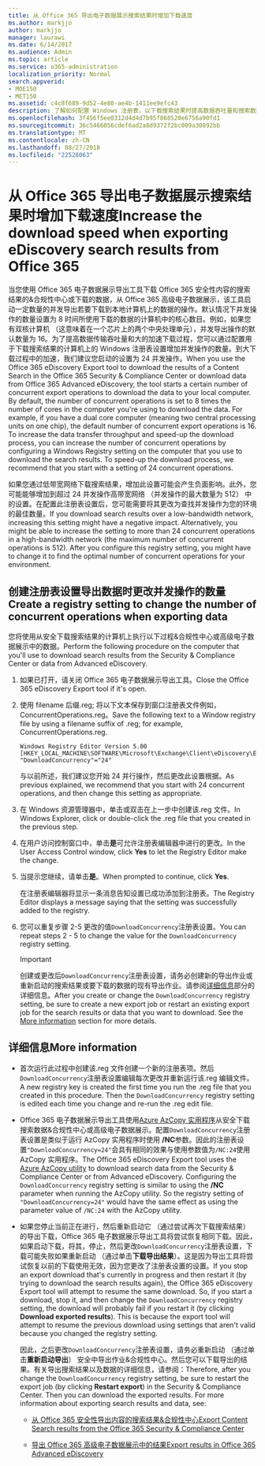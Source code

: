 ```yaml
---
title: 从 Office 365 导出电子数据展示搜索结果时增加下载速度
ms.author: markjjo
author: markjjo
manager: laurawi
ms.date: 6/14/2017
ms.audience: Admin
ms.topic: article
ms.service: o365-administration
localization_priority: Normal
search.appverid:
- MOE150
- MET150
ms.assetid: c4c8f689-9d52-4e80-ae4b-1411ee9efc43
description: 了解如何配置 Windows 注册表，以下载搜索结果时提高数据吞吐量和搜索数据从 Office 365 安全性&amp;合规性中心和 Office 365 高级电子数据展示。
ms.openlocfilehash: 3f456f5ee0312d4d4d7b95f868520e6756a90fd1
ms.sourcegitcommit: 36c5466056cdef6ad2a8d9372f2bc009a30892bb
ms.translationtype: MT
ms.contentlocale: zh-CN
ms.lasthandoff: 08/27/2018
ms.locfileid: "22526063"
---
```

# <a name="increase-the-download-speed-when-exporting-ediscovery-search-results-from-office-365"></a><span data-ttu-id="1a401-103">从 Office 365 导出电子数据展示搜索结果时增加下载速度</span><span class="sxs-lookup"><span data-stu-id="1a401-103">Increase the download speed when exporting eDiscovery search results from Office 365</span></span>

<span data-ttu-id="1a401-p101">当您使用 Office 365 电子数据展示导出工具下载 Office 365 安全性内容的搜索结果的&amp;合规性中心或下载的数据，从 Office 365 高级电子数据展示，该工具启动一定数量的并发导出若要下载到本地计算机上的数据的操作。默认情况下并发操作的数量设置为 8 时间所使用下载的数据的计算机中的核心数目。例如，如果您有双核计算机 （这意味着在一个芯片上的两个中央处理单元），并发导出操作的默认数量为 16。为了提高数据传输吞吐量和大的加速下载过程，您可以通过配置用于下载搜索结果的计算机上的 Windows 注册表设置增加并发操作的数量。到大下载过程中的加速，我们建议您启动的设置为 24 并发操作。</span><span class="sxs-lookup"><span data-stu-id="1a401-p101">When you use the Office 365 eDiscovery Export tool to download the results of a Content Search in the Office 365 Security &amp; Compliance Center or download data from Office 365 Advanced eDiscovery, the tool starts a certain number of concurrent export operations to download the data to your local computer. By default, the number of concurrent operations is set to 8 times the number of cores in the computer you're using to download the data. For example, if you have a dual core computer (meaning two central processing units on one chip), the default number of concurrent export operations is 16. To increase the data transfer throughput and speed-up the download process, you can increase the number of concurrent operations by configuring a Windows Registry setting on the computer that you use to download the search results. To speed-up the download process, we recommend that you start with a setting of 24 concurrent operations.</span></span>
  
<span data-ttu-id="1a401-p102">如果您通过低带宽网络下载搜索结果，增加此设置可能会产生负面影响。此外，您可能能够增加到超过 24 并发操作高带宽网络 （并发操作的最大数量为 512） 中的设置。在配置此注册表设置后，您可能需要将其更改为查找并发操作为您的环境的最佳数量。</span><span class="sxs-lookup"><span data-stu-id="1a401-p102">If you download search results over a low-bandwidth network, increasing this setting might have a negative impact. Alternatively, you might be able to increase the setting to more than 24 concurrent operations in a high-bandwidth network (the maximum number of concurrent operations is 512). After you configure this registry setting, you might have to change it to find the optimal number of concurrent operations for your environment.</span></span>
  
## <a name="create-a-registry-setting-to-change-the-number-of-concurrent-operations-when-exporting-data"></a><span data-ttu-id="1a401-112">创建注册表设置导出数据时更改并发操作的数量</span><span class="sxs-lookup"><span data-stu-id="1a401-112">Create a registry setting to change the number of concurrent operations when exporting data</span></span>

<span data-ttu-id="1a401-113">您将使用从安全下载搜索结果的计算机上执行以下过程&amp;合规性中心或高级电子数据展示中的数据。</span><span class="sxs-lookup"><span data-stu-id="1a401-113">Perform the following procedure on the computer that you'll use to download search results from the Security &amp; Compliance Center or data from Advanced eDiscovery.</span></span>
  
1. <span data-ttu-id="1a401-114">如果已打开，请关闭 Office 365 电子数据展示导出工具。</span><span class="sxs-lookup"><span data-stu-id="1a401-114">Close the Office 365 eDiscovery Export tool if it's open.</span></span> 
    
2. <span data-ttu-id="1a401-115">使用 filename 后缀.reg; 将以下文本保存到窗口注册表文件例如，ConcurrentOperations.reg。</span><span class="sxs-lookup"><span data-stu-id="1a401-115">Save the following text to a Window registry file by using a filename suffix of .reg; for example, ConcurrentOperations.reg.</span></span> 
    
    ```
    Windows Registry Editor Version 5.00
    [HKEY_LOCAL_MACHINE\SOFTWARE\Microsoft\Exchange\Client\eDiscovery\ExportTool]
    "DownloadConcurrency"="24"
    ```

    <span data-ttu-id="1a401-116">与以前所述，我们建议您开始 24 并行操作，然后更改此设置根据。</span><span class="sxs-lookup"><span data-stu-id="1a401-116">As previous explained, we recommend that you start with 24 concurrent operations, and then change this setting as appropriate.</span></span>
    
3. <span data-ttu-id="1a401-117">在 Windows 资源管理器中，单击或双击在上一步中创建该.reg 文件。</span><span class="sxs-lookup"><span data-stu-id="1a401-117">In Windows Explorer, click or double-click the .reg file that you created in the previous step.</span></span>
    
4. <span data-ttu-id="1a401-118">在用户访问控制窗口中，单击**是**可允许注册表编辑器中进行的更改。</span><span class="sxs-lookup"><span data-stu-id="1a401-118">In the User Access Control window, click **Yes** to let the Registry Editor make the change.</span></span> 
    
5. <span data-ttu-id="1a401-119">当提示您继续，请单击**是**。</span><span class="sxs-lookup"><span data-stu-id="1a401-119">When prompted to continue, click **Yes**.</span></span>
    
    <span data-ttu-id="1a401-120">在注册表编辑器将显示一条消息告知设置已成功添加到注册表。</span><span class="sxs-lookup"><span data-stu-id="1a401-120">The Registry Editor displays a message saying that the setting was successfully added to the registry.</span></span>
    
6. <span data-ttu-id="1a401-121">您可以重复步骤 2-5 更改的值`DownloadConcurrency`注册表设置。</span><span class="sxs-lookup"><span data-stu-id="1a401-121">You can repeat steps 2 - 5 to change the value for the  `DownloadConcurrency` registry setting.</span></span> 
    
    > [!IMPORTANT]
    > <span data-ttu-id="1a401-p103">创建或更改后`DownloadConcurrency`注册表设置，请务必创建新的导出作业或重新启动的搜索结果或要下载的数据的现有导出作业。请参阅[详细信息](increase-download-speeds-when-exporting-ediscovery-results.md#moreinfo)部分的详细信息。</span><span class="sxs-lookup"><span data-stu-id="1a401-p103">After you create or change the  `DownloadConcurrency` registry setting, be sure to create a new export job or restart an existing export job for the search results or data that you want to download. See the [More information](increase-download-speeds-when-exporting-ediscovery-results.md#moreinfo) section for more details.</span></span> 
  
## <a name="more-information"></a><span data-ttu-id="1a401-124">详细信息</span><span class="sxs-lookup"><span data-stu-id="1a401-124">More information</span></span>

- <span data-ttu-id="1a401-p104">首次运行此过程中创建该.reg 文件创建一个新的注册表项。然后`DownloadConcurrency`注册表设置编辑每次更改并重新运行该.reg 编辑文件。</span><span class="sxs-lookup"><span data-stu-id="1a401-p104">A new registry key is created the first time you run the .reg file that you created in this procedure. Then the  `DownloadConcurrency` registry setting is edited each time you change and re-run the .reg edit file.</span></span> 
    
- <span data-ttu-id="1a401-p105">Office 365 电子数据展示导出工具使用[Azure AzCopy 实用程序](https://go.microsoft.com/fwlink/?linkid=849949)从安全下载搜索数据&amp;合规性中心或高级电子数据展示。配置`DownloadConcurrency`注册表设置是类似于运行 AzCopy 实用程序时使用 **/NC**参数。因此的注册表设置`"DownloadConcurrency=24"`会具有相同的效果与使用参数值为`/NC:24`使用 AzCopy 实用程序。</span><span class="sxs-lookup"><span data-stu-id="1a401-p105">The Office 365 eDiscovery Export tool uses the [Azure AzCopy utility](https://go.microsoft.com/fwlink/?linkid=849949) to download search data from the Security &amp; Compliance Center or from Advanced eDiscovery. Configuring the  `DownloadConcurrency` registry setting is similar to using the **/NC** parameter when running the AzCopy utility. So the registry setting of  `"DownloadConcurrency=24"` would have the same effect as using the parameter value of  `/NC:24` with the AzCopy utility.</span></span> 
    
- <span data-ttu-id="1a401-p106">如果您停止当前正在进行，然后重新启动它 （通过尝试再次下载搜索结果） 的导出下载，Office 365 电子数据展示导出工具将尝试恢复相同下载。因此，如果启动下载，将其，停止，然后更改`DownloadConcurrency`注册表设置，下载可能失败如果重新启动 （通过单击**下载导出结果**）。这是因为导出工具将尝试恢复以前的下载使用无效，因为您更改了注册表设置的设置。</span><span class="sxs-lookup"><span data-stu-id="1a401-p106">If you stop an export download that's currently in progress and then restart it (by trying to download the search results again), the Office 365 eDiscovery Export tool will attempt to resume the same download. So, if you start a download, stop it, and then change the  `DownloadConcurrency` registry setting, the download will probably fail if you restart it (by clicking **Download exported results**). This is because the export tool will attempt to resume the previous download using settings that aren't valid because you changed the registry setting.</span></span>
    
    <span data-ttu-id="1a401-p107">因此，之后更改`DownloadConcurrency`注册表设置，请务必重新启动 （通过单击**重新启动导出**） 安全中导出作业&amp;合规性中心。然后您可以下载导出的结果。有关导出搜索结果以及数据的详细信息，请参阅：</span><span class="sxs-lookup"><span data-stu-id="1a401-p107">Therefore, after you change the  `DownloadConcurrency` registry setting, be sure to restart the export job (by clicking **Restart export**) in the Security &amp; Compliance Center. Then you can download the exported results. For more information about exporting search results and data, see:</span></span>
    
  - [<span data-ttu-id="1a401-136">从 Office 365 安全性导出内容的搜索结果&amp;合规性中心</span><span class="sxs-lookup"><span data-stu-id="1a401-136">Export Content Search results from the Office 365 Security &amp; Compliance Center</span></span>](export-search-results.md)
    
  - [<span data-ttu-id="1a401-137">导出 Office 365 高级电子数据展示中的结果</span><span class="sxs-lookup"><span data-stu-id="1a401-137">Export results in Office 365 Advanced eDiscovery</span></span>](export-results-in-advanced-ediscovery.md)
    
